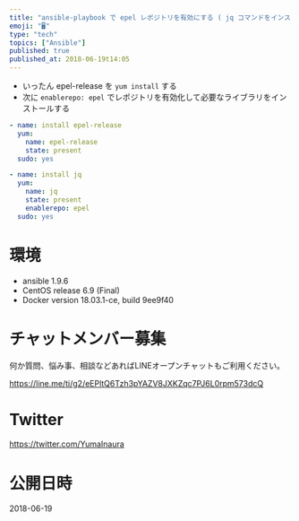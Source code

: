 ```yaml
---
title: "ansible-playbook で epel レポジトリを有効にする ( jq コマンドをインストールする例 )"
emoji: "🖥"
type: "tech"
topics: ["Ansible"]
published: true
published_at: 2018-06-19t14:05
---
```


- いったん epel-release を `yum install` する
- 次に `enablerepo: epel` でレポジトリを有効化して必要なライブラリをインストールする

```yaml:roles/some_role/tasks/main.yml
- name: install epel-release
  yum:
    name: epel-release
    state: present
  sudo: yes

- name: install jq
  yum:
    name: jq
    state: present
    enablerepo: epel
  sudo: yes
```

# 環境

- ansible 1.9.6
- CentOS release 6.9 (Final)
- Docker version 18.03.1-ce, build 9ee9f40








<!-- Update From Qiita API -->

# チャットメンバー募集


何か質問、悩み事、相談などあればLINEオープンチャットもご利用ください。

https://line.me/ti/g2/eEPltQ6Tzh3pYAZV8JXKZqc7PJ6L0rpm573dcQ





# Twitter


https://twitter.com/YumaInaura


<!-- Update From Qiita API -->



# 公開日時

2018-06-19
